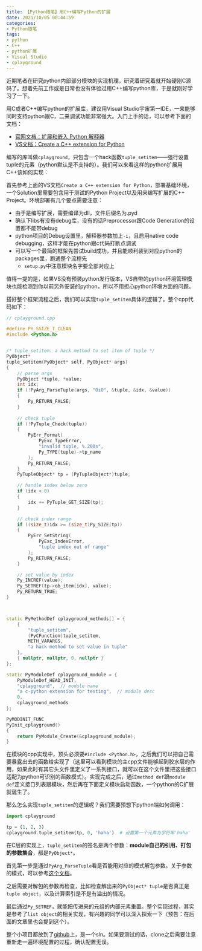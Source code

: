 ```yaml
---
title: 【Python随笔】用C++编写Python的扩展
date: 2021/10/05 00:44:59
categories:
- Python随笔
tags:
- python
- C++
- python扩展
- Visual Studio
- cplayground
---
```


近期笔者在研究python内部部分模块的实现机理，研究着研究着就开始硬刚C源码了。想着先前工作或是日常也没有体验过用C++编写python库，于是就刚好学习了一下。

用C或者C++编写python的扩展库，建议用Visual Studio宇宙第一IDE，一来能够同时支持python跟C，二来调试功能非常强大。入门上手的话，可以参考下面的文档：

- [官网文档：扩展和嵌入 Python 解释器](https://docs.python.org/zh-cn/3/extending/index.html)
- [VS文档：Create a C++ extension for Python](https://docs.microsoft.com/en-us/visualstudio/python/working-with-c-cpp-python-in-visual-studio?view=vs-2019)

编写的库叫做`cplayground`，只包含一个hack函数`tuple_setitem`——强行设置tuple的元素（python默认是不支持的）。我们可以来看这样的python扩展用C++该如何实现：

<!-- more -->

首先参考上面的VS文档`Create a C++ extension for Python`，部署基础环境，一个Solution里需要包含用于测试的Python Project以及用来编写扩展的C++ Project。环境部署有几个要点需要注意：

- 由于是编写扩展，需要编译为dll，文件后缀名为.pyd
- 确认下libs有没有debug库，没有的话Preprocessor跟Code Generation的设置都不能带debug
- python项目的Debug设置里，解释器参数加上`-i`，且启用native code debugging，这样才能在python跟c代码打断点调试
- 可以写一个最简的框架先尝试build成功，并且能顺利装到对应python的packages里，跑通整个流程先
  - `setup.py`中注意模块名字要全部对应上

值得一提的是，如果VS没有预装python发行版本，VS自带的python环境管理模块也能检测到你以前另外安装的python，所以不用担心python环境方面的问题。

搭好整个框架流程之后，我们可以实现`tuple_setitem`具体的逻辑了。整个cpp代码如下：

```cpp
// cplayground.cpp

#define PY_SSIZE_T_CLEAN
#include <Python.h>


/* tuple_setitem: a hack method to set item of tuple */
PyObject*
tuple_setitem(PyObject* self, PyObject* args)
{
    // parse args
    PyObject *tuple, *value;
    int idx;
    if (!PyArg_ParseTuple(args, "OiO", &tuple, &idx, &value))
    {
        Py_RETURN_FALSE;
    }
    
    // check tuple
    if (!PyTuple_Check(tuple))
    {
        PyErr_Format(
            PyExc_TypeError,
            "invalid tuple, %.200s",
            Py_TYPE(tuple)->tp_name
        );
        Py_RETURN_FALSE;
    }
    PyTupleObject* tp = (PyTupleObject*)tuple;

    // handle index below zero
    if (idx < 0)
    {
        idx += PyTuple_GET_SIZE(tp);
    }

    // check index range
    if ((size_t)idx >= (size_t)Py_SIZE(tp))
    {
        PyErr_SetString(
            PyExc_IndexError,
            "tuple index out of range"
        );
        Py_RETURN_FALSE;
    }

    // set value by index
    Py_INCREF(value);
    Py_SETREF(tp->ob_item[idx], value);
    Py_RETURN_TRUE;
}



static PyMethodDef cplayground_methods[] = {
    {
        "tuple_setitem",
        (PyCFunction)tuple_setitem,
        METH_VARARGS,
        "a hack method to set value in tuple"
    },
    { nullptr, nullptr, 0, nullptr }
};

static PyModuleDef cplayground_module = {
    PyModuleDef_HEAD_INIT,
    "cplayground",  // module name
    "a c-python extension for testing",  // module desc
    0,
    cplayground_methods
};

PyMODINIT_FUNC
PyInit_cplayground()
{
    return PyModule_Create(&cplayground_module);
}
```

在模块的cpp实现中，顶头必须要`#include <Python.h>`，之后我们可以把自己需要暴露出去的函数给实现了（这里可以看到模块的主cpp文件能够起到胶水层的作用，如果此时有其它头文件里定义了一系列接口，就可以在这个文件里把这些接口适配为python可识别的函数模式）。实现完成之后，通过`method def`跟`module def`定义接口列表跟模块，然后再在下面定义模块启动函数，一个python的C扩展就诞生了。

那么怎么实现`tuple_setitem`的逻辑呢？我们需要预想下python端如何调用：

```python
import cplayground

tp = (1, 2, 3)
cplayground.tuple_setitem(tp, 0, 'haha')  # 设置第一个元素为字符串'haha'
```

在C层的实现上，`tuple_setitem`的签名是两个参数：**module自己的引用、打包的参数集合**，都是`PyObject*`。

首先第一步是通过`PyArg_ParseTuple`看是否能用对应的模式解包参数。关于参数的模式，可以参考[这个文档](https://docs.python.org/3/c-api/arg.html)。

之后需要对解包的参数再检查，比如检查解出来的`PyObject* tuple`是否真正是`tuple object`，以及计算索引是不是有溢出的情况。

最后通过`Py_SETREF`，就能把传进来的元组的内部元素重置。整个实现过程，其实是参考了`list object`的相关实现，有兴趣的同学可以深入探索一下（预告：在后面的文章里也会提到这个）。

整个小项目都放到了[github](https://github.com/utmhikari/pycext_playground)上，是一个sln。如果要测试的话，clone之后需要注意重新走一遍环境配置的过程，确认配置无误。
